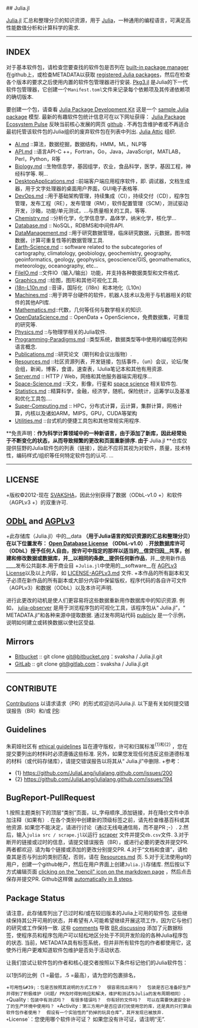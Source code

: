<div class="github-widget" data-repo="svaksha/Julia.jl"></div>
<script async src="https://pagead2.googlesyndication.com/pagead/js/adsbygoogle.js"></script><ins class="adsbygoogle" style="display:block" data-ad-client="ca-pub-6890694312814945" data-ad-slot="5473692530" data-ad-format="auto"  data-full-width-responsive="true"></ins><script>(adsbygoogle = window.adsbygoogle || []).push({});</script>
## Julia.jl

[Julia.jl](http://svaksha.github.io/Julia.jl) 汇总和整理分贝的知识资源，用于 [Julia](https://github.com/JuliaLang)，一种通用的编程语言，可满足高性能数值分析和计算科学的需求.

   
----

## INDEX

对于基本软件包，请检查您要查找的软件包是否列在 [built-in package manager](https://github.com/JuliaLang/METADATA.jl) 在github上，或检查METADATA以获取 [registered Julia packages](http://pkg.julialang.org/)，然后在检查各个版本的要求之后使用内置的软件包管理器进行安装. [Pkg3.jl](https://github.com/JuliaLang/Pkg3.jl) 是Julia的下一代软件包管理器，它创建一个`Manifest.toml`文件来记录每个依赖项及其传递依赖项的确切版本.  

要创建一个包，请查看 [Julia Package Development Kit](https://github.com/JuliaLang/PkgDev.jl) 这是一个 [sample Julia package](https://github.com/JuliaLang/Example.jl)  模型.  最新的有趣软件包统计信息可在以下网址获得： [Julia Package Ecosystem Pulse](http://pkg.julialang.org/pulse.html) 反映当前核心发展的网页 [github](https://github.com/JuliaLang/julia/pulse) .  不再包含维护者或不再适合最初托管该软件包的Julia组织的废弃软件包在列表中列出. [Julia Attic](https://github.com/JuliaAttic) 组织.


+ [AI.md](https://github.com/svaksha/Julia.jl/blob/master/AI.md) ::算法，数据挖掘，数据结构，HMM，ML，NLP等
+ [API.md](https://github.com/svaksha/Julia.jl/blob/master/API.md) ::语言API-C ++，Fortran，Go，Java，JavaScript，MATLAB，Perl，Python，R等
+ [Biology.md](https://github.com/svaksha/Julia.jl/blob/master/Biology.md)  ::生物信息学，基因组学，农业，食品科学，医学，基因工程，神经科学等.  啊...
+ [DesktopApplications.md](https://github.com/svaksha/Julia.jl/blob/master/DesktopApplications.md)  ::前端客户端应用程序软件，即.  调试器，文档生成器，用于文字处理器的桌面用户界面，GUI电子表格等. 
+ [DevOps.md](https://github.com/svaksha/Julia.jl/blob/master/DevOps.md) ::用于基础架构管理，持续集成（CI），持续交付（CD），程序包管理，发布工程（RE），发布管理（RM），软件配置管理（SCM），测试驱动开发，沙箱，功能/单元测试，...与质量相关的工具，等等.
+ [Chemistry.md](https://github.com/svaksha/Julia.jl/blob/master/Chemistry.md) ::分析化学，化学信息学，晶体学，纳米化学，核化学...
+ [Database.md](https://github.com/svaksha/Julia.jl/blob/master/Database.md) :: NoSQL，RDBMS和中间件API.
+ [DataManagement.md](https://github.com/svaksha/Julia.jl/blob/master/DataManagement.md) ::用于研究数据管理，临床研究数据，元数据，图书馆数据，计算可重复性等的数据管理工具.
+ [Earth-Science.md](https://github.com/svaksha/Julia.jl/blob/master/Earth-Science.md) :: software related to the subcategories of cartography, climatology, geobiology, geochemistry, geography, geoinformatics, geology‎, geophysics‎, geoscience/GIS, geomathematics, meteorology, oceanography, etc...
+ [FileIO.md](https://github.com/svaksha/Julia.jl/blob/master/FileIO.md) ::文件IO（输入/输出）功能，并支持各种数据类型和文件格式.
+ [Graphics.md](https://github.com/svaksha/Julia.jl/blob/master/Graphics.md) ::绘图，图形和其他可视化工具.
+ [i18n-L10n.md](https://github.com/svaksha/Julia.jl/blob/master/i18n-L10n.md) ::音译，国际化（i18n）和本地化（L10n）
+ [Machines.md](https://github.com/svaksha/Julia.jl/blob/master/Machines.md) ::用于跨平台硬件的软件，机器人技术以及用于与机器相关的软件的其他API库.
+ [Mathematics.md](https://github.com/svaksha/Julia.jl/blob/master/Mathematics.md)::代数，几何等任何与数学相关的知识.
+ [OpenDataScience.md](https://github.com/svaksha/Julia.jl/blob/master/OpenDataScience.md) :: OpenData + OpenScience，免费数据集，可重现的研究等.
+ [Physics.md](https://github.com/svaksha/Julia.jl/blob/master/Physics.md) ::与物理学相关的Julia软件.
+ [Programming-Paradigms.md](https://github.com/svaksha/Julia.jl/blob/master/Programming-Paradigms.md) ::类型系统，数据类型等中使用的编程范例和语言概念.
+ [Publications.md](https://github.com/svaksha/Julia.jl/blob/master/Publications.md) ::研究论文（期刊和会议出版物）.
+ [Resources.md](https://github.com/svaksha/Julia.jl/blob/master/Resources.md) ::社区资源列表，开发链接，包括事件，（un）会议，论坛/聚会组，新闻，博客，食谱，速查表，IJulia笔记本和其他有用资源.
+ [Server.md](https://github.com/svaksha/Julia.jl/blob/master/Server.md) :: HTTP / Web，网络和其他服务器端实用程序...
+ [Space-Science.md](https://github.com/svaksha/Julia.jl/blob/master/Space-Science.md) ::天文，影像，行星和 [space science](https://en.wikipedia.org/wiki/Outline_of_space_science) 相关软件包.
+ [Statistics.md](https://github.com/svaksha/Julia.jl/blob/master/Statistics.md) ::精算科学，金融，经济学，随机，保险统计，运筹学以及基准和优化工具包....
+ [Super-Computing.md](https://github.com/svaksha/Julia.jl/blob/master/Super-Computing.md) :: HPC，分布式计算，云计算，集群计算，网格计算，内核以及诸如ARM，MIPS，GPU，CUDA等架构
+ [Utilities.md](https://github.com/svaksha/Julia.jl/blob/master/Utilities.md) ::台式机的便捷工具包和其他常规实用程序.


 **免责声明：**作为科学计算领域中的一种新语言，由于添加了新库，因此经常处于不断变化的状态，从而导致频繁的更改和页面重新排序.  由于** Julia.jl **仓库仅提供狂野的Julia软件包的列表（链接），因此不应将其视为对软件，质量，技术特性，编码样式/组织等任何特定软件包的认可. ...

----

## LICENSE

+版权©2012-现在 [SVAKSHA](http://svaksha.com/pages/Bio)，因此分别获得了数据（ODbL-v1.0 +）和软件（AGPLv3 +）的双重许可. 

## [ODbL](https://opendatacommons.org/licenses/odbl/1-0/) and [AGPLv3](http://www.gnu.org/licenses/agpl-3.0.html)

+此存储库（Julia.jl）中的__data __（用于Julia语言的知识资源的汇总和整理分贝）在以下位置发布： [Open Database License](https://opendatacommons.org/licenses/odbl/1-0/)  （ODbL-v1.0）.  开放数据库许可（ODbL）授予任何人自由，按许可中指定的那样以适当的__信贷归因__共享，创建和修改数据或数据库，并__以相同的条款__提供任何新作品__，并__使用新作品____发布公共副本.用于商业目
+`Julia.jl`中使用的__software__在 [AGPLv3 License](http://www.gnu.org/licenses/agpl-3.0.html)以及以上内容，如 [LICENSE-AGPLv3.md](https://github.com/svaksha/Julia.jl/blob/master/LICENSE-AGPLv3.md) 文件.
+本作品的所有副本和叉子必须在新作品的所有副本或大部分内容中保留版权，程序代码的各自许可文件（AGPLv3）和数据（ODbL）以及本许可声明.

 进行此更改的动机是使人们更容易将这些数据重新用作数据库中的知识资源.  例如， [julia-observer](https://juliaobserver.com)  是用于浏览程序包的可视化工具，该程序包从“ Julia.jl”，“ METADATA.jl”和各种来源中提取数据.  通过发布网站代码 [publicly](https://github.com/djsegal/julia_observer) 是一个示例，说明如何建立或转换数据以使社区受益.


## Mirrors
+ [Bitbucket](https://bitbucket.org/svaksha/Julia.jl) :: git clone git@bitbucket.org：svaksha / Julia.jl.git
+ [GitLab](https://gitlab.com/svaksha/Julia.jl) :: git clone git@gitlab.com：svaksha / Julia.jl.git

----

## CONTRIBUTE

[Contributions](https://github.com/svaksha/Julia.jl/graphs/contributors)  以请求请求（PR）的形式欢迎访问Julia.jl.  以下是有关如何提交错误报告（BR）和/或 [PR](https://github.com/svaksha/Julia.jl/pulls):

## Guidelines

朱莉娅社区有 [ethical guidelines](http://julialang.org/community/standards/)  旨在遵守版权，许可和归属标准<sup>{1}和{2}</sup> ，您在提交要列出的材料时必须遵循这些标准.  另外，如果您发现任何违反这些道德标准的材料（或代码存储库），请提交错误报告以将其从“ Julia.jl”中删除.
+参考：
   + {1} https://github.com/JuliaLang/julialang.github.com/issues/200
   + {2} https://github.com/JuliaLang/julialang.github.com/issues/194


## BugReport-PullRequest

 1.按照主题类别下的顶层“类别”页面，以_字母顺序_添加链接，并在降价文件中添加注释（如果有）.  在各个类别中创建新的顶级标签之前，请先检查维基百科或其他资源.  如果您不能决定，请进行讨论（通过无线电通信局，而不是PR ;-）. 
2.然后，输入`julia src / scrape.jl`以运行 [scraper](https://github.com/svaksha/Julia.jl/blob/master/src/scrape.jl) 文件并提交`db.csv`文件.
 3.对于断开的链接或过时的信息，请提交错误报告（BR），或进行必要的更改并提交PR.  两者都欢迎.  请为每个链接或添加的更改分别提交PR.
4.对于“文档和食谱”，请检查其是否与列出的类别匹配，否则，请在 [Resources.md](https://github.com/svaksha/Julia.jl/blob/master/Resources.md) 页.
 5.对于无法使用git的用户，创建一个github帐户，然后在用户界面上创建`Julia.jl`存储库.  然后按以下方式编辑页面 [clicking on the "pencil" icon on the markdown page](https://help.github.com/articles/editing-files-in-your-repository) ，然后点击保存并提交PR.  Github这样做 [automatically in 8 steps](https://help.github.com/articles/editing-files-in-another-user-s-repository).


## Package Status

 请注意，此存储库列出了已过时和/或在较旧版本的Julia上可用的软件包.  这些继续保持其公开可用的状态，并希望有人可能希望继续开展这项工作，因为它与他们的研究或工作保持一致.  这些 [comments](https://github.com/svaksha/Julia.jl/commit/a884fe9e921d57b87d85e970c2f57b8f21025641#commitcomment-15802037) 导致 [BR discussing](https://github.com/svaksha/Julia.jl/issues/55)  添加了元数据标签，使程序员和程序包用户可以轻松地区分处于不同开发阶段的各种Julia程序包的状态.  当前，METADATA具有标签系统，但并非所有软件包的作者都使用它，这使外行用户更难知道软件包维护是否处于活动状态. 

让我们尝试让软件包的作者和核心提交者按照以下条件标记他们的Julia软件包： 

以1到5的比例（1 =最低，.5 =最高），请为您的包裹排名，

 +`可用性&#39;：包是否按照其说明的方式工作？  很容易找出来吗？  包装是否已准备好生产并得到了积极维护（问题/ PR及时得到响应和解决，维护和测试与Julia的发布周期相同）.
 +`Quality`：包装中有测试吗？  有很多错误吗？  你有好的文件吗？  可以在需要快速安全补丁的生产环境中使用吗？
 +`Activity`：第三方用户是否应该打扰使用您的库，还是真的只打算由软件包作者使用？  假设有一个实验性的“扔掉的玩具仓库”，其开发现已被放弃.
 +`License`：您使用哪个软件许可证？  如果您没有许可证，请注明“无”. 
